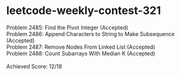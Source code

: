 # leetcode-weekly-contest-321

Problem 2485: Find the Pivot Integer (Accepted)\
Problem 2486: Append Characters to String to Make Subsequence (Accepted)\
Problem 2487: Remove Nodes From Linked List (Accepted)\
Problem 2488: Count Subarrays With Median K (Accepted)\
\
Achieved Score: 12/18
